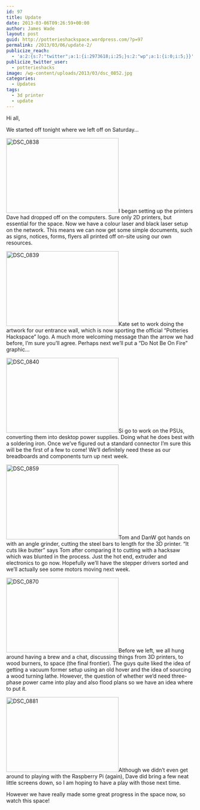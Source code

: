 ```yaml
---
id: 97
title: Update
date: 2013-03-06T09:26:59+00:00
author: James Wade
layout: post
guid: http://potterieshackspace.wordpress.com/?p=97
permalink: /2013/03/06/update-2/
publicize_reach:
  - 'a:2:{s:7:"twitter";a:1:{i:2973618;i:25;}s:2:"wp";a:1:{i:0;i:5;}}'
publicize_twitter_user:
  - potterieshacks
image: /wp-content/uploads/2013/03/dsc_0852.jpg
categories:
  - Updates
tags:
  - 3d printer
  - update
---
```

Hi all,

We started off tonight where we left off on Saturday&#8230;

[<img class="alignleft" alt="DSC_0838" src="http://potterieshackspace.org/wp-content/uploads/2013/03/dsc_0838.jpg?w=300" width="300" height="200" />](http://potterieshackspace.org/wp-content/uploads/2013/03/dsc_0838.jpg)I began setting up the printers Dave had dropped off on the computers. Sure only 2D printers, but essential for the space. Now we have a colour laser and black laser setup on the network. This means we can now get some simple documents, such as signs, notices, forms, flyers all printed off on-site using our own resources.

[<img class="size-medium wp-image-100 alignleft" alt="DSC_0839" src="http://potterieshackspace.org/wp-content/uploads/2013/03/dsc_0839.jpg?w=300" width="300" height="200" srcset="http://potterieshackspace.org/wp-content/uploads/2013/03/dsc_0839.jpg 3872w, http://potterieshackspace.org/wp-content/uploads/2013/03/dsc_0839-300x200.jpg 300w, http://potterieshackspace.org/wp-content/uploads/2013/03/dsc_0839-1024x685.jpg 1024w" sizes="(max-width: 300px) 100vw, 300px" />](http://potterieshackspace.org/wp-content/uploads/2013/03/dsc_0839.jpg)Kate set to work doing the artwork for our entrance wall, which is now sporting the official &#8220;Potteries Hackspace&#8221; logo. A much more welcoming message than the arrow we had before, I&#8217;m sure you&#8217;ll agree. Perhaps next we&#8217;ll put a &#8220;Do Not Be On Fire&#8221; graphic&#8230;

[<img class="size-medium wp-image-101 alignleft" alt="DSC_0840" src="http://potterieshackspace.org/wp-content/uploads/2013/03/dsc_0840.jpg?w=300" width="300" height="200" srcset="http://potterieshackspace.org/wp-content/uploads/2013/03/dsc_0840.jpg 3872w, http://potterieshackspace.org/wp-content/uploads/2013/03/dsc_0840-300x200.jpg 300w, http://potterieshackspace.org/wp-content/uploads/2013/03/dsc_0840-1024x685.jpg 1024w" sizes="(max-width: 300px) 100vw, 300px" />](http://potterieshackspace.org/wp-content/uploads/2013/03/dsc_0840.jpg)Si go to work on the PSUs, converting them into desktop power supplies. Doing what he does best with a soldering iron. Once we&#8217;ve figured out a standard connector I&#8217;m sure this will be the first of a few to come! We&#8217;ll definitely need these as our breadboards and components turn up next week.

[<img class="size-medium wp-image-103 alignleft" alt="DSC_0859" src="http://potterieshackspace.org/wp-content/uploads/2013/03/dsc_0859.jpg?w=300" width="300" height="200" srcset="http://potterieshackspace.org/wp-content/uploads/2013/03/dsc_0859.jpg 3872w, http://potterieshackspace.org/wp-content/uploads/2013/03/dsc_0859-300x200.jpg 300w, http://potterieshackspace.org/wp-content/uploads/2013/03/dsc_0859-1024x685.jpg 1024w" sizes="(max-width: 300px) 100vw, 300px" />](http://potterieshackspace.org/wp-content/uploads/2013/03/dsc_0859.jpg)Tom and DanW got hands on with an angle grinder, cutting the steel bars to length for the 3D printer. &#8220;It cuts like butter&#8221; says Tom after comparing it to cutting with a hacksaw which was blunted in the process. Just the hot end, extruder and electronics to go now. Hopefully we&#8217;ll have the stepper drivers sorted and we&#8217;ll actually see some motors moving next week.

[<img class="size-medium wp-image-104 alignleft" alt="DSC_0870" src="http://potterieshackspace.org/wp-content/uploads/2013/03/dsc_0870.jpg?w=300" width="300" height="200" srcset="http://potterieshackspace.org/wp-content/uploads/2013/03/dsc_0870.jpg 3872w, http://potterieshackspace.org/wp-content/uploads/2013/03/dsc_0870-300x200.jpg 300w, http://potterieshackspace.org/wp-content/uploads/2013/03/dsc_0870-1024x685.jpg 1024w" sizes="(max-width: 300px) 100vw, 300px" />](http://potterieshackspace.org/wp-content/uploads/2013/03/dsc_0870.jpg)Before we left, we all hung around having a brew and a chat, discussing things from 3D printers, to wood burners, to space (the final frontier). The guys quite liked the idea of getting a vacuum former setup using an old hover and the idea of sourcing a wood turning lathe. However, the question of whether we&#8217;d need three-phase power came into play and also flood plans so we have an idea where to put it.

[<img class="size-medium wp-image-105 alignleft" alt="DSC_0881" src="http://potterieshackspace.org/wp-content/uploads/2013/03/dsc_0881.jpg?w=300" width="300" height="200" srcset="http://potterieshackspace.org/wp-content/uploads/2013/03/dsc_0881.jpg 3872w, http://potterieshackspace.org/wp-content/uploads/2013/03/dsc_0881-300x200.jpg 300w, http://potterieshackspace.org/wp-content/uploads/2013/03/dsc_0881-1024x685.jpg 1024w" sizes="(max-width: 300px) 100vw, 300px" />](http://potterieshackspace.org/wp-content/uploads/2013/03/dsc_0881.jpg)Although we didn&#8217;t even get around to playing with the Raspberry Pi (again), Dave did bring a few neat little screens down, so I am hoping to have a play with those next time.

However we have really made some great progress in the space now, so watch this space!